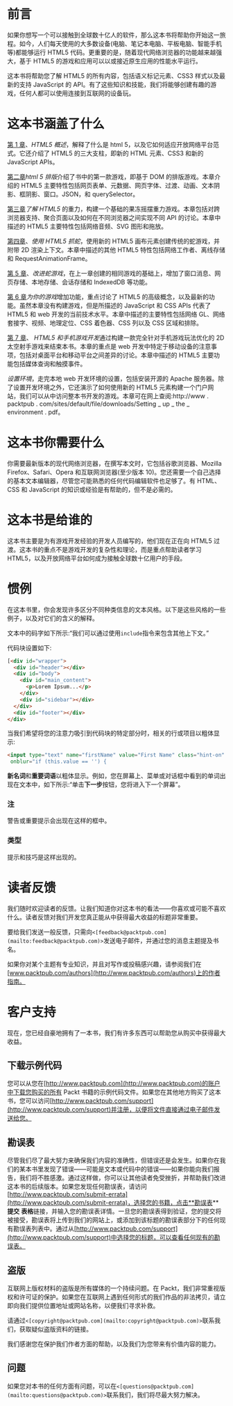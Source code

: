 # 前言

如果你想写一个可以接触到全球数十亿人的软件，那么这本书将帮助你开始这一旅程。如今，人们每天使用的大多数设备(电脑、笔记本电脑、平板电脑、智能手机等)都能够运行 HTML5 代码。更重要的是，随着现代网络浏览器的功能越来越强大，基于 HTML5 的游戏和应用可以以或接近原生应用的性能水平运行。

这本书将帮助您了解 HTML5 的所有内容，包括语义标记元素、CSS3 样式以及最新的支持 JavaScript 的 API。有了这些知识和技能，我们将能够创建有趣的游戏，任何人都可以使用连接到互联网的设备玩。

# 这本书涵盖了什么

[第 1 章](1.html "Chapter 1. An Overview of HTML5")、*HTML5 概述*，解释了什么是 html 5，以及它如何适应开放网络平台范式。它还介绍了 HTML5 的三大支柱，即新的 HTML 元素、CSS3 和新的 JavaScript APIs。

[第二章](2.html "Chapter 2. HTML5 Typography")*html 5 排版*介绍了书中的第一款游戏，即基于 DOM 的排版游戏。本章介绍的 HTML5 主要特性包括网页表单、元数据、网页字体、过渡、动画、文本阴影、框阴影、窗口。JSON，和 querySelector。

[第三章](3.html "Chapter 3. Understanding the Gravity of HTML5")*了解 HTML5* 的重力，构建一个基础的果冻摇摆重力游戏。本章包括对跨浏览器支持、聚合页面以及如何在不同浏览器之间实现不同 API 的讨论。本章中描述的 HTML5 主要特性包括网络音频、SVG 图形和拖放。

[第四章](4.html "Chapter 4. Using HTML5 to Catch a Snake")、*使用 HTML5 抓蛇*，使用新的 HTML5 画布元素创建传统的蛇游戏，并附带 2D 渲染上下文。本章中描述的其他 HTML5 特性包括网络工作者、离线存储和 RequestAnimationFrame。

[第 5 章](5.html "Chapter 5. Improving the Snake Game")、*改进蛇游戏*，在上一章创建的相同游戏的基础上，增加了窗口消息、网页存储、本地存储、会话存储和 IndexedDB 等功能。

[第 6 章](6.html "Chapter 6. Adding Features to Your Game")*为你的游戏*增加功能，重点讨论了 HTML5 的高级概念，以及最新的功能。虽然本章没有构建游戏，但是所描述的 JavaScript 和 CSS APIs 代表了 HTML5 和 web 开发的当前技术水平。本章中描述的主要特性包括网络 GL、网络套接字、视频、地理定位、CSS 着色器、CSS 列以及 CSS 区域和排除。

[第 7 章](7.html "Chapter 7. HTML5 and Mobile Game Development")、 *HTML5 和手机游戏开发*通过构建一款完全针对手机游戏玩法优化的 2D 太空射手游戏来结束本书。本章的重点是 web 开发中特定于移动设备的注意事项，包括对桌面平台和移动平台之间差异的讨论。本章中描述的 HTML5 主要功能包括媒体查询和触摸事件。

*设置环境*，走完本地 web 开发环境的设置，包括安装开源的 Apache 服务器。除了设置开发环境之外，它还演示了如何使用新的 HTML5 元素构建一个门户网站，我们可以从中访问整本书开发的游戏。本章可在网上查阅:http://www . packtpub . com/sites/default/file/downloads/Setting _ up _ the _ environment . pdf。

# 这本书你需要什么

你需要最新版本的现代网络浏览器，在撰写本文时，它包括谷歌浏览器、Mozilla Firefox、Safari、Opera 和互联网浏览器(至少版本 10)。您还需要一个自己选择的基本文本编辑器，尽管您可能熟悉的任何代码编辑软件也足够了。有 HTML、CSS 和 JavaScript 的知识或经验是有帮助的，但不是必需的。

# 这本书是给谁的

这本书主要是为有游戏开发经验的开发人员编写的，他们现在正在向 HTML5 过渡。这本书的重点不是游戏开发的复杂性和理论，而是重点帮助读者学习 HTML5，以及开放网络平台如何成为接触全球数十亿用户的手段。

# 惯例

在这本书里，你会发现许多区分不同种类信息的文本风格。以下是这些风格的一些例子，以及对它们的含义的解释。

文本中的码字如下所示:“我们可以通过使用`include`指令来包含其他上下文。”

代码块设置如下:

```html
[<div id="wrapper">
  <div id="header"></div>
  <div id="body">
    <div id="main_content">
      <p>Lorem Ipsum...</p>
    </div>
    <div id="sidebar"></div>
  </div>
  <div id="footer"></div>
</div>
```

当我们希望将您的注意力吸引到代码块的特定部分时，相关的行或项目以粗体显示:

```html
<input type="text" name="firstName" value="First Name" class="hint-on"
 onblur="if (this.value == '') {

```

**新名词**和**重要词语**以粗体显示。例如，您在屏幕上、菜单或对话框中看到的单词出现在文本中，如下所示:“单击**下一步**按钮，您将进入下一个屏幕”。

### 注

警告或重要提示会出现在这样的框中。

### 类型

提示和技巧是这样出现的。

# 读者反馈

我们随时欢迎读者的反馈。让我们知道你对这本书的看法——你喜欢或可能不喜欢什么。读者反馈对我们开发您真正能从中获得最大收益的标题非常重要。

要给我们发送一般反馈，只需向`<[feedback@packtpub.com](mailto:feedback@packtpub.com)>`发送电子邮件，并通过您的消息主题提及书名。

如果你对某个主题有专业知识，并且对写作或投稿感兴趣，请参阅我们在[www.packtpub.com/authors](http://www.packtpub.com/authors)上的作者指南。

# 客户支持

现在，您已经自豪地拥有了一本书，我们有许多东西可以帮助您从购买中获得最大收益。

## 下载示例代码

您可以从您在[http://www.packtpub.com](http://www.packtpub.com)的账户中下载您购买的所有 Packt 书籍的示例代码文件。如果您在其他地方购买了这本书，您可以访问[http://www.packtpub.com/support](http://www.packtpub.com/support)并注册，以便将文件直接通过电子邮件发送给您。

## 勘误表

尽管我们尽了最大努力来确保我们内容的准确性，但错误还是会发生。如果你在我们的某本书里发现了错误——可能是文本或代码中的错误——如果你能向我们报告，我们将不胜感激。通过这样做，你可以让其他读者免受挫折，并帮助我们改进这本书的后续版本。如果您发现任何勘误表，请访问[http://www.packtpub.com/submit-errata](http://www.packtpub.com/submit-errata)，选择您的书籍，点击**勘误表** **提交** **表格**链接，并输入您的勘误表详情。一旦您的勘误表得到验证，您的提交将被接受，勘误表将上传到我们的网站上，或添加到该标题的勘误表部分下的任何现有勘误表列表中。通过从[http://www.packtpub.com/support](http://www.packtpub.com/support)中选择您的标题，可以查看任何现有的勘误表。

## 盗版

互联网上版权材料的盗版是所有媒体的一个持续问题。在 Packt，我们非常重视版权和许可证的保护。如果您在互联网上遇到任何形式的我们作品的非法拷贝，请立即向我们提供位置地址或网站名称，以便我们寻求补救。

请通过`<[copyright@packtpub.com](mailto:copyright@packtpub.com)>`联系我们，获取疑似盗版资料的链接。

我们感谢您在保护我们作者方面的帮助，以及我们为您带来有价值内容的能力。

## 问题

如果您对本书的任何方面有问题，可以在`<[questions@packtpub.com](mailto:questions@packtpub.com)>`联系我们，我们将尽最大努力解决。